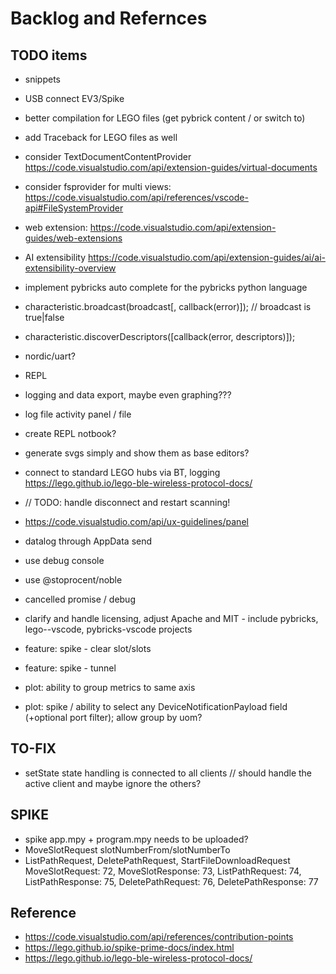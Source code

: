 # Backlog and Refernces

## TODO items

- snippets
- USB connect EV3/Spike
- better compilation for LEGO files (get pybrick content / or switch to)
- add Traceback for LEGO files as well
- consider TextDocumentContentProvider
  <https://code.visualstudio.com/api/extension-guides/virtual-documents>
- consider fsprovider for multi views:
  <https://code.visualstudio.com/api/references/vscode-api#FileSystemProvider>
- web extension:
  <https://code.visualstudio.com/api/extension-guides/web-extensions>
- AI extensibility
  <https://code.visualstudio.com/api/extension-guides/ai/ai-extensibility-overview>
- implement pybricks auto complete for the pybricks python language
- characteristic.broadcast(broadcast[, callback(error)]); // broadcast is
  true|false
- characteristic.discoverDescriptors([callback(error, descriptors)]);
- nordic/uart?
- REPL
- logging and data export, maybe even graphing???
- log file activity panel / file
- create REPL notbook?
- generate svgs simply and show them as base editors?
- connect to standard LEGO hubs via BT, logging
  <https://lego.github.io/lego-ble-wireless-protocol-docs/>
- // TODO: handle disconnect and restart scanning!
- <https://code.visualstudio.com/api/ux-guidelines/panel>
- datalog through AppData send
- use debug console
- use @stoprocent/noble
- cancelled promise / debug
- clarify and handle licensing, adjust Apache and MIT - include pybricks,
  lego--vscode, pybricks-vscode projects

- feature: spike - clear slot/slots
- feature: spike - tunnel

- plot: ability to group metrics to same axis
- plot: spike / ability to select any DeviceNotificationPayload field (+optional
  port filter); allow group by uom?

## TO-FIX

- setState state handling is connected to all clients // should handle the
  active client and maybe ignore the others?

## SPIKE

- spike app.mpy + program.mpy needs to be uploaded?
- MoveSlotRequest slotNumberFrom/slotNumberTo
- ListPathRequest, DeletePathRequest, StartFileDownloadRequest MoveSlotRequest:
  72, MoveSlotResponse: 73, ListPathRequest: 74, ListPathResponse: 75,
  DeletePathRequest: 76, DeletePathResponse: 77

## Reference

- <https://code.visualstudio.com/api/references/contribution-points>
- <https://lego.github.io/spike-prime-docs/index.html>
- <https://lego.github.io/lego-ble-wireless-protocol-docs/>
